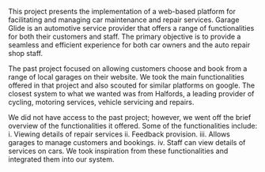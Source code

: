 This project presents the implementation of a web-based platform for facilitating and managing car maintenance and repair services. 
Garage Glide is an automotive service provider that offers a range of functionalities for both their customers and staff. 
The primary objective is to provide a seamless and efficient experience for both car owners and the auto repair shop staff. 

The past project focused on allowing customers choose and book from a range of local garages on their website. 
We took the main functionalities offered in that project and also scouted for similar platforms on google. 
The closest system to what we wanted was from Halfords, a leading provider of cycling, motoring services, 
vehicle servicing and repairs. 

We did not have access to the past project; however, we went off the brief overview of the functionalities it offered. 
Some of the functionalities include: 
i.	Viewing details of repair services
ii.	Feedback provision.
iii.	Allows garages to manage customers and bookings. 
iv.	Staff can view details of services on cars.
We took inspiration from these functionalities and integrated them into our system.

